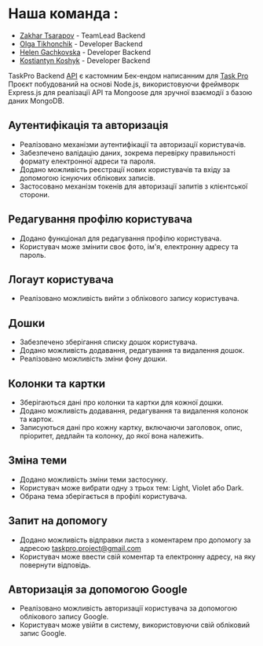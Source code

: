 <h1>Наша команда : </h1>
<ul>
<li><a href="https://github.com/ZakharTsarapov">Zakhar Tsarapov</a> - TeamLead Backend</li>
<li><a href="https://github.com/OlgaTikhonchik">Olga Tikhonchik</a> - Developer Backend</li>
<li><a href="https://github.com/HelenGachkovska">Helen Gachkovska</a> - Developer Backend</li>
<li><a href="https://github.com/K-Basket">Kostiantyn Koshyk</a> - Developer Backend</li>
</ul>

TaskPro Backend <a href="https://taskpro-backend-jo75.onrender.com/api-docs/">API</a>  є кастомним Бек-ендом написанним для <a href="https://melnychenkojenny.github.io/Task-Manager/">Task Pro</a> Проєкт побудований на основі Node.js, використовуючи фреймворк Express.js для реалізації API та Mongoose для зручної взаємодії з базою даних MongoDB.


<h2> Аутентифікація та авторизація</h2>
<ul>
<li>Реалізовано механізми аутентифікації та авторизації користувачів.</li>
<li>Забезпечено валідацію даних, зокрема перевірку правильності формату електронної адреси та пароля.</li>
<li>Додано можливість реєстрації нових користувачів та вхіду за допомогою існуючих облікових записів.</li>
<li>Застосовано механізм токенів для авторизації запитів з клієнтської сторони.</li>
</ul>

<h2>Редагування профілю користувача</h2>
<ul>
<li>Додано функціонал для редагування профілю користувача.</li>
<li>Користувач може змінити своє фото, ім'я, електронну адресу та пароль.</li>
</ul>

<h2>Логаут користувача</h2>
<ul>
<li>Реалізовано можливість вийти з облікового запису користувача.</li>
</ul>

<h2>Дошки</h2>
<ul>
<li>Забезпечено зберігання списку дошок користувача.</li>
<li>Додано можливість додавання, редагування та видалення дошок.</li>
<li>Реалізовано можливість зміни фону дошки.</li>
</ul>

<h2>Колонки та картки</h2>
<ul>
<li>Зберігаються дані про колонки та картки для кожної дошки.</li>
<li>Додано можливість додавання, редагування та видалення колонок та карток.</li>
<li>Записуються дані про кожну картку, включаючи заголовок, опис, пріоритет, дедлайн та колонку, до якої вона належить.</li>
</ul>

<h2>Зміна теми</h2>
<ul>
<li>Додано можливість зміни теми застосунку.</li>
<li>Користувач може вибрати одну з трьох тем: Light, Violet або Dark.</li>
<li>Обрана тема зберігається в профілі користувача.</li>
</ul>


<h2>Запит на допомогу</h2>
<ul>
<li>Додано можливість відправки листа з коментарем про допомогу за адресою <a href="mailto:taskpro.project@gmail.com" >taskpro.project@gmail.com</a></li>
<li>Користувач може ввести свій коментар та електронну адресу, на яку повернути відповідь.</li>
</ul>

<h2>Авторизація за допомогою Google</h2>
<ul>
<li>Реалізовано можливість авторизації користувача за допомогою облікового запису Google.</li>
<li>Користувач може увійти в систему, використовуючи свій обліковий запис Google.</li>
</ul>